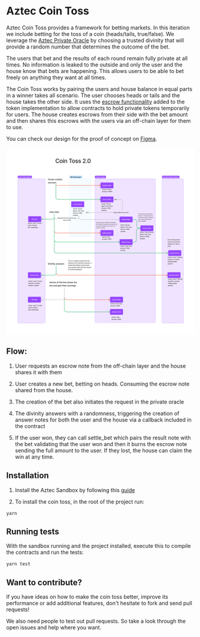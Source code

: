 # Aztec Coin Toss

Aztec Coin Toss provides a framework for betting markets. In this iteration we include betting for the toss of a coin (heads/tails, true/false). We leverage the [Aztec Private Oracle](https://github.com/defi-wonderland/aztec-private-oracle/) by choosing a trusted divinity that will provide a random number that determines the outcome of the bet. 

The users that bet and the results of each round remain fully private at all times. No information is leaked to the outside and only the user and the house know that bets are happening. This allows users to be able to bet freely on anything they want at all times. 

The Coin Toss works by pairing the users and house balance in equal parts in a winner takes all scenario. The user chooses heads or tails and the house takes the other side. It uses the [escrow functionality](https://github.com/defi-wonderland/aztec-token/blob/dev/src/contracts/src/main.nr#L365-L387) added to the token implementation to allow contracts to hold private tokens temporarily for users. The house creates escrows from their side with the bet amount and then shares this escrows with the users via an off-chain layer for them to use.

You can check our design for the proof of concept on [Figma](https://www.figma.com/file/5eKR0a3jnMgcGZp49cYIrS/Aztec-Coin-Toss?type=whiteboard&node-id=1%3A26&t=1PE3dJpf7iXGaMK2-1).

![Design](design.png?raw=true)

## Flow:

1. User requests an escrow note from the off-chain layer and the house shares it with them

2. User creates a new bet, betting on heads. Consuming the escrow note shared from the house.
    
3. The creation of the bet also initiates the request in the private oracle

4. The divinity answers with a randomness, triggering the creation of answer notes for both the user and the house via a callback included in the contract

5. If the user won, they can call settle_bet which pairs the result note with the bet validating that the user won and then it burns the escrow note sending the full amount to the user. If they lost, the house can claim the win at any time.

## Installation

1) Install the Aztec Sandbox by following this [guide](https://docs.aztec.network/dev_docs/getting_started/quickstart#install-the-sandbox)

2) To install the coin toss, in the root of the project run:
```
yarn
```

## Running tests

With the sandbox running and the project installed, execute this to compile the contracts and run the tests:
```
yarn test
```

## Want to contribute?

If you have ideas on how to make the coin toss better, improve its performance or add additional features, don't hesitate to fork and send pull requests!

We also need people to test out pull requests. So take a look through the open issues and help where you want.

